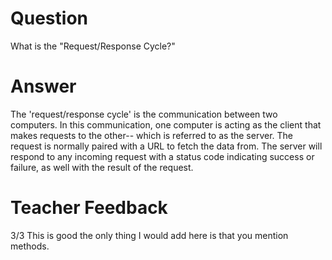 # Question

What is the "Request/Response Cycle?"

# Answer
The 'request/response cycle' is the communication between two computers. In this communication, one computer is acting as the client that makes requests to the other-- which is referred to as the server. The request is normally paired with a URL to fetch the data from. The server will respond to any incoming request with a status code indicating success or failure, as well with the result of the request.

# Teacher Feedback
3/3
This is good the only thing I would add here is that you mention methods.
